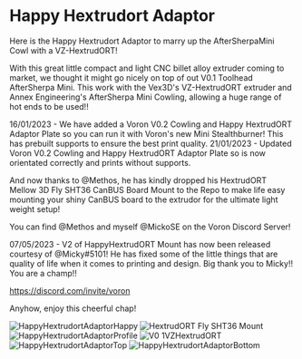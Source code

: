 # Happy Hextrudort Adaptor

Here is the Happy Hextrudort Adaptor to marry up the AfterSherpaMini Cowl with a VZ-HextrudORT!

With this great little compact and light CNC billet alloy extruder coming to market, we thought it might go nicely on top of out V0.1 Toolhead AfterSherpa Mini.
This work with the Vex3D's VZ-HextrudORT extruder and Annex Engineering's AfterSherpa Mini Cowling, allowing a huge range of hot ends to be used!!

16/01/2023 - We have added a Voron V0.2 Cowling and Happy HextrudORT Adaptor Plate so you can run it with Voron's new Mini Stealthburner! This has prebuilt supports to ensure the best print quality.
21/01/2023 - Updated Voron V0.2 Cowling and Happy HextrudORT Adaptor Plate so is now orientated correctly and prints without supports.

And now thanks to @Methos, he has kindly dropped his HextrudORT Mellow 3D Fly SHT36 CanBUS Board Mount to the Repo to make life easy mounting your shiny CanBUS board to the extrudor for the ultimate light weight setup!

You can find @Methos and myself @MickoSE on the Voron Discord Server!

07/05/2023 - V2 of HappyHextrudORT Mount has now been released courtesy of @Micky#5101! He has fixed some of the little things that are quality of life when it comes to printing and design.  Big thank you to Micky!! You are a champ!!

https://discord.com/invite/voron

Anyhow, enjoy this cheerful chap!

![HappyHextrudortAdaptorHappy](https://user-images.githubusercontent.com/105763933/212316912-352bd723-c3b3-43b7-a104-325eedeb89da.png)
![HextrudORT Fly SHT36 Mount](https://user-images.githubusercontent.com/105763933/212475651-36cb496c-9233-47ad-9b64-2e58d3dab7f8.png)
![HappyHextrudortAdaptorProfile](https://user-images.githubusercontent.com/105763933/212316949-f4ac0153-40ab-4163-a1af-c6a441da4e98.png)
![V0 1VZHextrudORT](https://user-images.githubusercontent.com/105763933/212544188-43fb7ac2-8433-4bcf-a4f0-692d811d0e61.png)
![HappyHextrudortAdaptorTop](https://user-images.githubusercontent.com/105763933/212316975-718f55dd-43b0-4032-bfa5-ef4b31317b7e.png)
![HappyHextrudortAdaptorBottom](https://user-images.githubusercontent.com/105763933/212316998-7ee88827-4b06-4e70-8986-95083651438a.png)
